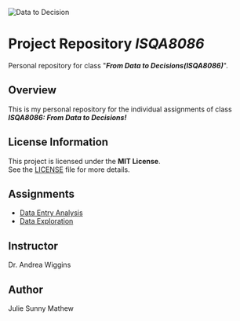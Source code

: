 ![Data to Decision](https://github.com/Julie789/8086/blob/master/8086.jpg)
# Project Repository _ISQA8086_
Personal repository for class "**_From Data to Decisions(ISQA8086)_**".

## Overview
This is my personal repository for the individual assignments of class **_ISQA8086: From Data to Decisions!_**

## License Information
This project is licensed under the **MIT License**.  
See the [LICENSE](https://github.com/Julie789/8086/blob/master/LICENSE) file for more details.

## Assignments
* [Data Entry Analysis](https://github.com/Julie789/Data_to_Decision_8086/blob/master/dataEntryAnalysis.md)
* [Data Exploration](https://github.com/Julie789/Data_to_Decision_8086/blob/master/dataExploration.md)

## Instructor
Dr. Andrea Wiggins

## Author
Julie Sunny Mathew
